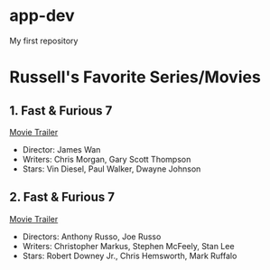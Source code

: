 # app-dev
My first repository

# **Russell's Favorite Series/Movies**

## 1. Fast & Furious 7
[Movie Trailer](https://www.youtube.com/watch?v=Skpu5HaVkOc)
  - Director: James Wan
  - Writers: Chris Morgan, Gary Scott Thompson
  - Stars: Vin Diesel, Paul Walker, Dwayne Johnson

## 2. Fast & Furious 7
[Movie Trailer](https://www.youtube.com/watch?v=6ZfuNTqbHE8)
  - Directors: Anthony Russo, Joe Russo
  - Writers: Christopher Markus, Stephen McFeely, Stan Lee
  - Stars: Robert Downey Jr., Chris Hemsworth, Mark Ruffalo
